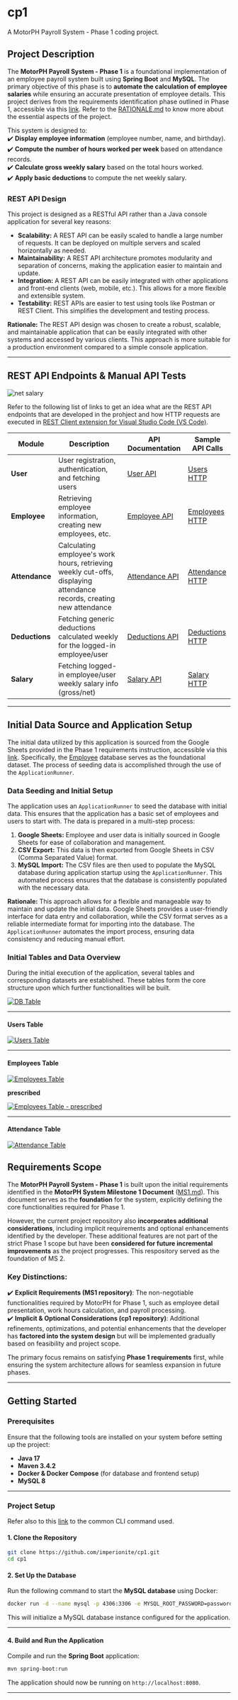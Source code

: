 # **cp1**

A MotorPH Payroll System - Phase 1 coding project.

## **Project Description**

The **MotorPH Payroll System - Phase 1** is a foundational implementation of an employee payroll system built using **Spring Boot** and **MySQL**. The primary objective of this phase is to **automate the calculation of employee salaries** while ensuring an accurate presentation of employee details. This project derives from the requirements identification phase outlined in Phase 1, accessible via this [link](https://github.com/imperionite/cp1ms1/blob/main/MO-IT101%20Milestone%201_Imperial%20%2C%20Arnel_H1101_2nd%20Term_2024-2025.md). Refer to the [RATIONALE.md](https://github.com/imperionite/cp1/blob/main/RATIONALE.md) to know more about the essential aspects of the project.

This system is designed to:  
✔️ **Display employee information** (employee number, name, and birthday).  
✔️ **Compute the number of hours worked per week** based on attendance records.  
✔️ **Calculate gross weekly salary** based on the total hours worked.  
✔️ **Apply basic deductions** to compute the net weekly salary.

### REST API Design

This project is designed as a RESTful API rather than a Java console application for several key reasons:

- **Scalability:** A REST API can be easily scaled to handle a large number of requests. It can be deployed on multiple servers and scaled horizontally as needed.
- **Maintainability:** A REST API architecture promotes modularity and separation of concerns, making the application easier to maintain and update.
- **Integration:** A REST API can be easily integrated with other applications and front-end clients (web, mobile, etc.). This allows for a more flexible and extensible system.
- **Testability:** REST APIs are easier to test using tools like Postman or REST Client. This simplifies the development and testing process.

**Rationale:** The REST API design was chosen to create a robust, scalable, and maintainable application that can be easily integrated with other systems and accessed by various clients. This approach is more suitable for a production environment compared to a simple console application.

---

## **REST API Endpoints & Manual API Tests**

![net salary](https://drive.google.com/uc?id=1-VVMFf-vSvLB6rsmA1c9nQE8N22QItai)

Refer to the following list of links to get an idea what are the REST API endpoints that are developed in the prohject and how HTTP requests are executed in [REST Client extension for Visual Studio Code (VS Code)](https://marketplace.visualstudio.com/items?itemName=humao.rest-client).

| **Module**     | **Description**                                                                                                       | **API Documentation**                                                             | **Sample API Calls**                                                            |
| -------------- | --------------------------------------------------------------------------------------------------------------------- | --------------------------------------------------------------------------------- | ------------------------------------------------------------------------------- |
| **User**       | User registration, authentication, and fetching users                                                                 | [User API](https://github.com/imperionite/cp1/blob/main/USER_HTTP.md)             | [Users HTTP](https://github.com/imperionite/cp1/blob/main/users.http)           |
| **Employee**   | Retrieving employee information, creating new employees, etc.                                                         | [Employee API](https://github.com/imperionite/cp1/blob/main/EMPLOYEE_HTTP.md)     | [Employees HTTP](https://github.com/imperionite/cp1/blob/main/employees.http)   |
| **Attendance** | Calculating employee's work hours, retrieving weekly cut-offs, displaying attendance records, creating new attendance | [Attendance API](https://github.com/imperionite/cp1/blob/main/ATTENDANCE_HTTP.md) | [Attendance HTTP](https://github.com/imperionite/cp1/blob/main/attendance.http) |
| **Deductions** | Fetching generic deductions calculated weekly for the logged-in employee/user                                         | [Deductions API](https://github.com/imperionite/cp1/blob/main/DEDUCTIONS_HTTP.md) | [Deductions HTTP](https://github.com/imperionite/cp1/blob/main/deductions.http) |
| **Salary**     | Fetching logged-in employee/user weekly salary info (gross/net)                                                       | [Salary API](https://github.com/imperionite/cp1/blob/main/SALARY_HTTP.md)         | [Salary HTTP](https://github.com/imperionite/cp1/blob/main/salary.http)         |

---

## Initial Data Source and Application Setup

The initial data utilized by this application is sourced from the Google Sheets provided in the Phase 1 requirements instruction, accessible via this [link](https://sites.google.com/mmdc.mcl.edu.ph/motorph/home). Specifically, the [Employee](https://docs.google.com/spreadsheets/d/1168Un_0b5CPDwDSOH4CWI1m8_-2LpLadX3wAdUNNFOo/edit?usp=sharing) database serves as the foundational dataset. The process of seeding data is accomplished through the use of the `ApplicationRunner`.

### Data Seeding and Initial Setup

The application uses an `ApplicationRunner` to seed the database with initial data. This ensures that the application has a basic set of employees and users to start with. The data is prepared in a multi-step process:

1.  **Google Sheets:** Employee and user data is initially sourced in Google Sheets for ease of collaboration and management.
2.  **CSV Export:** This data is then exported from Google Sheets in CSV (Comma Separated Value) format.
3.  **MySQL Import:** The CSV files are then used to populate the MySQL database during application startup using the `ApplicationRunner`. This automated process ensures that the database is consistently populated with the necessary data.

**Rationale:** This approach allows for a flexible and manageable way to maintain and update the initial data. Google Sheets provides a user-friendly interface for data entry and collaboration, while the CSV format serves as a reliable intermediate format for importing into the database. The `ApplicationRunner` automates the import process, ensuring data consistency and reducing manual effort.

### Initial Tables and Data Overview

During the initial execution of the application, several tables and corresponding datasets are established. These tables form the core structure upon which further functionalities will be built.

[![DB Table](https://drive.google.com/uc?export=view&id=1_e_WfiN6aNj7y7HEjZMCa116wgHid9CV)](https://drive.google.com/file/d/1_e_WfiN6aNj7y7HEjZMCa116wgHid9CV/view?usp=sharing)

---

#### Users Table

[![Users Table](https://drive.google.com/uc?export=view&id=1eWGZmh_5VubQ87pKTJM5d66fBTGCnxR3)](https://drive.google.com/file/d/1eWGZmh_5VubQ87pKTJM5d66fBTGCnxR3/view?usp=sharing)

---

#### Employees Table

[![Employees Table](https://drive.google.com/uc?export=view&id=1DXsEzSAfoVljpL56ltlXn_PR0IdVsWi8)](https://drive.google.com/file/d/1DXsEzSAfoVljpL56ltlXn_PR0IdVsWi8/view?usp=sharing)

**prescribed**

[![Employees Table - prescribed](https://drive.google.com/uc?export=view&id=10MqVlvdk2bpgXQQ98vKMz82c36bMePEV)](https://drive.google.com/file/d/10MqVlvdk2bpgXQQ98vKMz82c36bMePEV/view?usp=sharing)

---

#### Attendance Table

[![Attendance Table](https://drive.google.com/uc?export=view&id=1au5gUECk_yItZT8FVTSU1sj972DgbkB4)](https://drive.google.com/file/d/10MqVlvdk2bpgXQQ98vKMz82c36bMePEV/view?usp=sharing)

## **Requirements Scope**

The **MotorPH Payroll System - Phase 1** is built upon the initial requirements identified in the **MotorPH System Milestone 1 Document** ([MS1.md](https://github.com/imperionite/cp1ms1/blob/main/MS1.md)). This document serves as the **foundation** for the system, explicitly defining the core functionalities required for Phase 1.

However, the current project repository also **incorporates additional considerations**, including implicit requirements and optional enhancements identified by the developer. These additional features are not part of the strict Phase 1 scope but have been **considered for future incremental improvements** as the project progresses. This respository served as the foundation of MS 2.

### **Key Distinctions:**

✔️ **Explicit Requirements (MS1 repository)**: The non-negotiable functionalities required by MotorPH for Phase 1, such as employee detail presentation, work hours calculation, and payroll processing.  
✔️ **Implicit & Optional Considerations (cp1 repository)**: Additional refinements, optimizations, and potential enhancements that the developer has **factored into the system design** but will be implemented gradually based on feasibility and project scope.

The primary focus remains on satisfying **Phase 1 requirements** first, while ensuring the system architecture allows for seamless expansion in future phases.

---

## **Getting Started**

### **Prerequisites**

Ensure that the following tools are installed on your system before setting up the project:

- **Java 17**
- **Maven 3.4.2**
- **Docker & Docker Compose** (for database and frontend setup)
- **MySQL 8**

---

### **Project Setup**

Refer also to this [link](https://github.com/imperionite/cp1/blob/main/RUNNING.md) to the common CLI command used.

#### **1. Clone the Repository**

```sh
git clone https://github.com/imperionite/cp1.git
cd cp1
```

#### **2. Set Up the Database**

Run the following command to start the **MySQL database** using Docker:

```sh
docker run -d --name mysql -p 4306:3306 -e MYSQL_ROOT_PASSWORD=password -e MYSQL_DATABASE=mydb -e MYSQL_USER=myuser -e MYSQL_PASSWORD=mypassword -v mysql-data:/var/lib/mysql mysql:8.0.40
```

This will initialize a MySQL database instance configured for the application.

---

#### **4. Build and Run the Application**

Compile and run the **Spring Boot** application:

```sh
mvn spring-boot:run
```

The application should now be running on `http://localhost:8080`.

---
